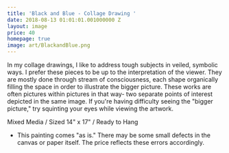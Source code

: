 ```yaml
---
title: 'Black and Blue - Collage Drawing '
date: 2018-08-13 01:01:01.001000000 Z
layout: image
price: 40
homepage: true
image: art/BlackandBlue.png
---
```


In my collage drawings, I like to address tough subjects in veiled, symbolic ways. I prefer these pieces to be up to the interpretation of the viewer. They are mostly done through stream of consciousness, each shape organically filling the space in order to illustrate the bigger picture. These works are often pictures within pictures in that way- two separate points of interest depicted in the same image. If you're having difficulty seeing the "bigger picture," try squinting your eyes while viewing the artwork.

Mixed Media / Sized 14" x 17" / Ready to Hang
* This painting comes "as is." There may be some small defects in the canvas or paper itself. The price reflects these errors accordingly.
